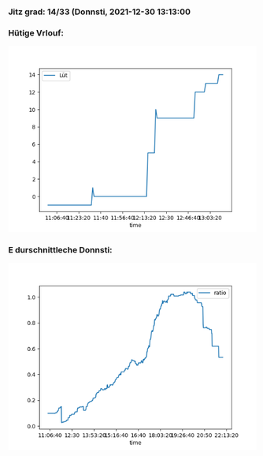 ### Jitz grad: 14/33 (Donnsti, 2021-12-30 13:13:00

### Hütige Vrlouf:
![Graph](Today.png)

### E durschnittleche Donnsti:
![Graph](Donnsti.png)